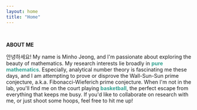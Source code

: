 ```yaml
---
layout: home
title: "Home"
---
```


<p><br></p>
<p style="line-height:1.2"><strong>ABOUT ME</strong></p>
안녕하세요! My name is Minho Jeong, and I'm passionate about exploring the beauty of mathematics. My research interests lie broadly in <strong><font color="#34A392">pure mathematics</font></strong>. Especially, analytical number theory is fascinating me these days, and I am attempting to prove or disprove the Wall-Sun-Sun prime conjecture, a.k.a. Fibonacci-Wieferich prime conjecture. When I'm not in the lab, you'll find me on the court playing <strong><font color="#34A392">basketball</font></strong>, the perfect escape from everything that keeps me busy. If you'd like to collaborate on research with me, or just shoot some hoops, feel free to hit me up!
